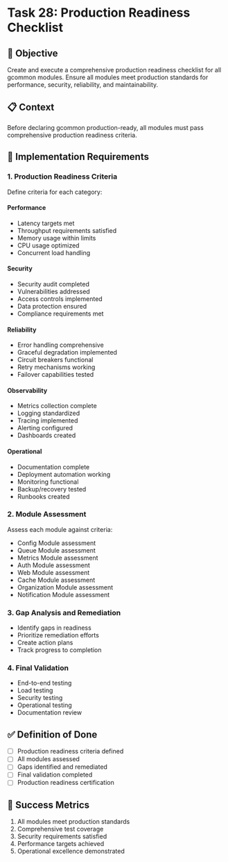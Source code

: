 <!-- file: tasks/28-production-readiness-checklist.md -->
<!-- version: 1.0.0 -->
<!-- guid: d8e8f8g8-b8c8-1d1e-5z5a-890123456bcd -->

# Task 28: Production Readiness Checklist

## 🎯 Objective

Create and execute a comprehensive production readiness checklist for all gcommon modules. Ensure all modules meet production standards for performance, security, reliability, and maintainability.

## 📋 Context

Before declaring gcommon production-ready, all modules must pass comprehensive production readiness criteria.

## 🔧 Implementation Requirements

### 1. Production Readiness Criteria

Define criteria for each category:

#### Performance
- Latency targets met
- Throughput requirements satisfied
- Memory usage within limits
- CPU usage optimized
- Concurrent load handling

#### Security
- Security audit completed
- Vulnerabilities addressed
- Access controls implemented
- Data protection ensured
- Compliance requirements met

#### Reliability
- Error handling comprehensive
- Graceful degradation implemented
- Circuit breakers functional
- Retry mechanisms working
- Failover capabilities tested

#### Observability
- Metrics collection complete
- Logging standardized
- Tracing implemented
- Alerting configured
- Dashboards created

#### Operational
- Documentation complete
- Deployment automation working
- Monitoring functional
- Backup/recovery tested
- Runbooks created

### 2. Module Assessment

Assess each module against criteria:

- Config Module assessment
- Queue Module assessment
- Metrics Module assessment
- Auth Module assessment
- Web Module assessment
- Cache Module assessment
- Organization Module assessment
- Notification Module assessment

### 3. Gap Analysis and Remediation

- Identify gaps in readiness
- Prioritize remediation efforts
- Create action plans
- Track progress to completion

### 4. Final Validation

- End-to-end testing
- Load testing
- Security testing
- Operational testing
- Documentation review

## ✅ Definition of Done

- [ ] Production readiness criteria defined
- [ ] All modules assessed
- [ ] Gaps identified and remediated
- [ ] Final validation completed
- [ ] Production readiness certification

## 🎯 Success Metrics

1. All modules meet production standards
2. Comprehensive test coverage
3. Security requirements satisfied
4. Performance targets achieved
5. Operational excellence demonstrated

